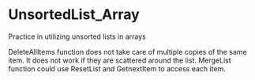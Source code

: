 # UnsortedList_Array
Practice in utilizing unsorted lists in arrays

DeleteAllItems function does not take care of multiple copies of the same item. 
  It does not work if they are scattered around the list. 
MergeList function could use ResetList and GetnextItem to access each item.
